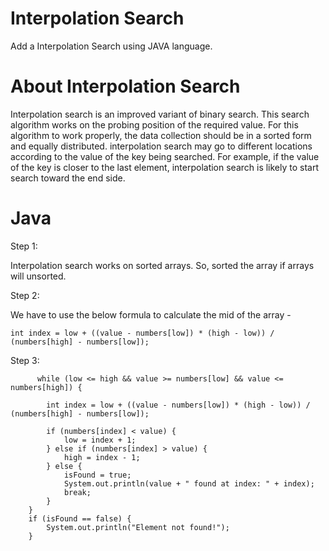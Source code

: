 # Interpolation Search
Add a Interpolation Search using JAVA language.

# About Interpolation Search
Interpolation search is an improved variant of binary search. This search algorithm works on the probing position of the required value. For this algorithm
to work properly, the data collection should be in a sorted form and equally distributed. interpolation search may go to different locations according to the value
of the key being searched. For example, if the value of the key is closer to the last element, interpolation search is likely to start search toward the end side.

# Java
    
   Step 1: 
   
   Interpolation search works on sorted arrays. So, sorted the array if arrays will unsorted.
   
   Step 2:
   
   We have to use the below formula to calculate the mid of the array -
    
    int index = low + ((value - numbers[low]) * (high - low)) / (numbers[high] - numbers[low]);
  
   Step 3:
   
          while (low <= high && value >= numbers[low] && value <= numbers[high]) {

            int index = low + ((value - numbers[low]) * (high - low)) / (numbers[high] - numbers[low]);

            if (numbers[index] < value) {
                low = index + 1;
            } else if (numbers[index] > value) {
                high = index - 1;
            } else {
                isFound = true;
                System.out.println(value + " found at index: " + index);
                break;
            }
        }
        if (isFound == false) {
            System.out.println("Element not found!");
        }
